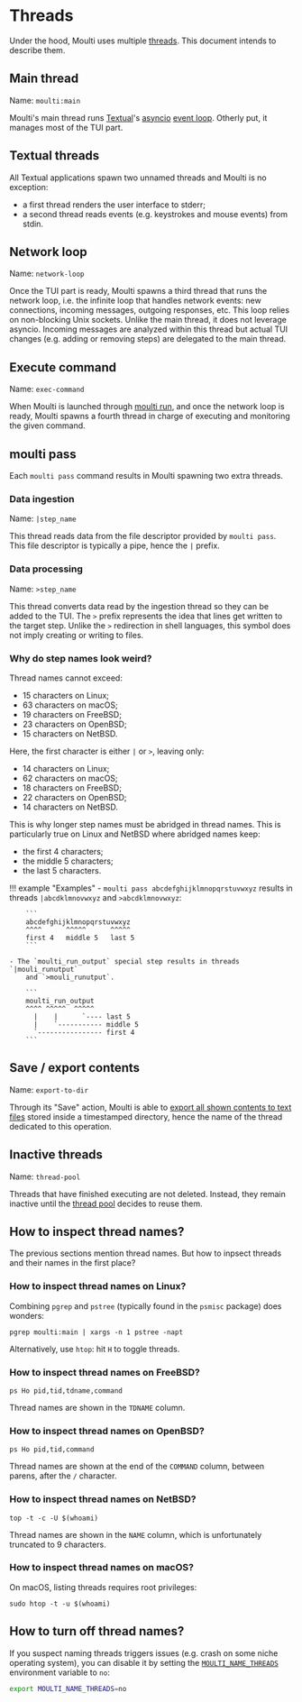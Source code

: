 # Threads

Under the hood, Moulti uses multiple [threads](https://en.wikipedia.org/wiki/Thread_(computing)).
This document intends to describe them.

## Main thread

Name: `moulti:main`

Moulti's main thread runs [Textual](https://textual.textualize.io/)'s
[asyncio](https://docs.python.org/3/library/asyncio.html)
[event loop](https://en.wikipedia.org/wiki/Event_loop).
Otherly put, it manages most of the TUI part.

## Textual threads

All Textual applications spawn two unnamed threads and Moulti is no exception:

- a first thread renders the user interface to stderr;
- a second thread reads events (e.g. keystrokes and mouse events) from stdin.

## Network loop

Name: `network-loop`

Once the TUI part is ready, Moulti spawns a third thread that runs the network
loop, i.e. the infinite loop that handles network events: new connections,
incoming messages, outgoing responses, etc.
This loop relies on non-blocking Unix sockets. Unlike the main thread, it does
not leverage asyncio.
Incoming messages are analyzed within this thread but actual TUI changes (e.g.
adding or removing steps) are delegated to the main thread.

## Execute command

Name: `exec-command`

When Moulti is launched through [moulti run](shell-scripting.md#moulti-run), and
once the network loop is ready, Moulti spawns a fourth thread in charge of
executing and monitoring the given command.

## moulti pass

Each `moulti pass` command results in Moulti spawning two extra threads.

### Data ingestion

Name: `|step_name`

This thread reads data from the file descriptor provided by `moulti pass`.
This file descriptor is typically a pipe, hence the `|` prefix.

### Data processing

Name: `>step_name`

This thread converts data read by the ingestion thread so they can be
added to the TUI.
The `>` prefix represents the idea that lines get written to the target step.
Unlike the `>` redirection in shell languages, this symbol does not imply creating or writing to files.

### Why do step names look weird?

Thread names cannot exceed:

- 15 characters on Linux;
- 63 characters on macOS;
- 19 characters on FreeBSD;
- 23 characters on OpenBSD;
- 15 characters on NetBSD.

Here, the first character is either `|` or `>`, leaving only:

- 14 characters on Linux;
- 62 characters on macOS;
- 18 characters on FreeBSD;
- 22 characters on OpenBSD;
- 14 characters on NetBSD.

This is why longer step names must be abridged in thread names.
This is particularly true on Linux and NetBSD where abridged names keep:

- the first 4 characters;
- the middle 5 characters;
- the last 5 characters.

!!! example "Examples"
	- `moulti pass abcdefghijklmnopqrstuvwxyz` results in threads
        `|abcdklmnovwxyz` and `>abcdklmnovwxyz`:

        ```
        abcdefghijklmnopqrstuvwxyz
        ^^^^      ^^^^^      ^^^^^
        first 4   middle 5   last 5
        ```

	- The `moulti_run_output` special step results in threads `|mouli_runutput`
	    and `>mouli_runutput`.

        ```
        moulti_run_output
        ^^^^ ^^^^^  ^^^^^
          |    |      `---- last 5
          |    `----------- middle 5
          `---------------- first 4
        ```

## Save / export contents

Name: `export-to-dir`

Through its "Save" action, Moulti is able to [export all shown contents to text
files](saving-and-loading.md/#saving-a-complete-moulti-instance) stored inside
a timestamped directory, hence the name of the thread dedicated to this operation.

## Inactive threads

Name: `thread-pool`

Threads that have finished executing are not deleted.
Instead, they remain inactive until the [thread pool](https://docs.python.org/3/library/concurrent.futures.html#threadpoolexecutor) decides to reuse them.

## How to inspect thread names?

The previous sections mention thread names.
But how to inpsect threads and their names in the first place?

### How to inspect thread names on Linux?

Combining `pgrep` and `pstree` (typically found in the `psmisc` package) does wonders:

```
pgrep moulti:main | xargs -n 1 pstree -napt
```

Alternatively, use `htop`: hit `H` to toggle threads.

### How to inspect thread names on FreeBSD?

```
ps Ho pid,tid,tdname,command
```

Thread names are shown in the `TDNAME` column.

### How to inspect thread names on OpenBSD?

```
ps Ho pid,tid,command
```

Thread names are shown at the end of the `COMMAND` column, between parens, after
the `/` character.

### How to inspect thread names on NetBSD?

```
top -t -c -U $(whoami)
```

Thread names are shown in the `NAME` column, which is unfortunately truncated
to 9 characters.

### How to inspect thread names on macOS?

On macOS, listing threads requires root privileges:

```
sudo htop -t -u $(whoami)
```

## How to turn off thread names?

If you suspect naming threads triggers issues (e.g. crash on some niche
operating system), you can disable it by setting the
[`MOULTI_NAME_THREADS`](environment-variables.md/#moulti_name_threads)
environment variable to `no`:

```bash
export MOULTI_NAME_THREADS=no
```
